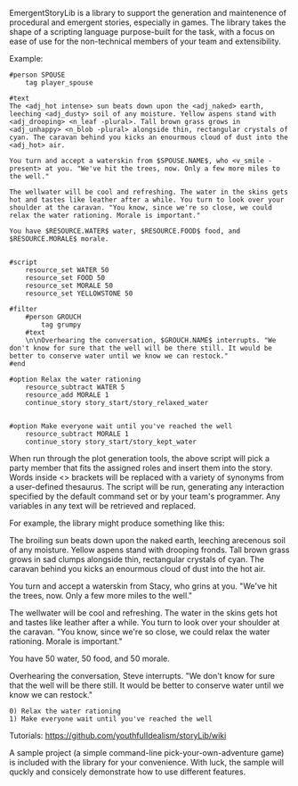 EmergentStoryLib is a library to support the generation and maintenence of procedural and emergent stories, especially in games. The library takes the shape of a scripting language purpose-built for the task, with a focus on ease of use for the non-technical members of your team and extensibility.

Example:
```
#person SPOUSE
	tag player_spouse

#text
The <adj_hot intense> sun beats down upon the <adj_naked> earth, leeching <adj_dusty> soil of any moisture. Yellow aspens stand with <adj_drooping> <n_leaf -plural>. Tall brown grass grows in <adj_unhappy> <n_blob -plural> alongside thin, rectangular crystals of cyan. The caravan behind you kicks an enourmous cloud of dust into the <adj_hot> air.

You turn and accept a waterskin from $SPOUSE.NAME$, who <v_smile -present> at you. "We've hit the trees, now. Only a few more miles to the well."

The wellwater will be cool and refreshing. The water in the skins gets hot and tastes like leather after a while. You turn to look over your shoulder at the caravan. "You know, since we're so close, we could relax the water rationing. Morale is important."

You have $RESOURCE.WATER$ water, $RESOURCE.FOOD$ food, and $RESOURCE.MORALE$ morale.


#script
	resource_set WATER 50
	resource_set FOOD 50
	resource_set MORALE 50
	resource_set YELLOWSTONE 50

#filter
	#person GROUCH
		tag grumpy
	#text
	\n\nOverhearing the conversation, $GROUCH.NAME$ interrupts. "We don't know for sure that the well will be there still. It would be better to conserve water until we know we can restock."
#end

#option Relax the water rationing
	resource_subtract WATER 5
	resource_add MORALE 1
	continue_story story_start/story_relaxed_water


#option Make everyone wait until you've reached the well
	resource_subtract MORALE 1
	continue_story story_start/story_kept_water
```

When run through the plot generation tools, the above script will pick a party member that fits the assigned roles and insert them into the story. Words inside <> brackets will be replaced with a variety of synonyms from a user-defined thesaurus. The script will be run, generating any interaction specified by the default command set or by your team's programmer. Any variables in any text will be retrieved and replaced.

For example, the library might produce something like this:

The broiling sun beats down upon the naked earth, leeching arecenous soil of any moisture. Yellow aspens stand with drooping fronds. Tall brown grass grows in sad clumps alongside thin, rectangular crystals of cyan. The caravan behind you kicks an enourmous cloud of dust into the hot air.

You turn and accept a waterskin from Stacy, who grins at you. "We've hit the trees, now. Only a few more miles to the well."

The wellwater will be cool and refreshing. The water in the skins gets hot and tastes like leather after a while. You turn to look over your shoulder at the caravan. "You know, since we're so close, we could relax the water rationing. Morale is important."

You have 50 water, 50 food, and 50 morale.

Overhearing the conversation, Steve interrupts. "We don't know for sure that the well will be there still. It would be better to conserve water until we know we can restock."

	0) Relax the water rationing
	1) Make everyone wait until you've reached the well


Tutorials:
https://github.com/youthfulIdealism/storyLib/wiki

A sample project (a simple command-line pick-your-own-adventure game) is included with the library for your convenience. With luck, the sample will quckly and consicely demonstrate how to use different features.
